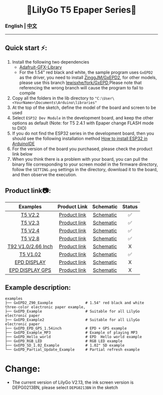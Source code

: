 
<h1 align = "center">🌟LilyGo T5 Epaper Series🌟</h1>

### English | [中文](docs/details_cn.md) 

--------------------------------------


<h2 align = "left">Quick start ⚡:</h2>

1. Install the following two dependencies
     - [Adafruit-GFX-Library](https://github.com/adafruit/Adafruit-GFX-Library)
     - For the 1.54" red black and white, the sample program uses `GxEPD2` as the driver, you need to install [ZinggJM/GxEPD2](https://github.com/ZinggJM/GxEPD2), for other models, please use this branch [lewisxhe/fork/GxEPD](https://github.com/lewisxhe/GxEPD),Please note that referencing the wrong branch will cause the program to fail to compile
2. Copy all the folders in the lib directory to `"C:\User\<YourName>\Documents\Arduino\libraries"`
3. At the top of the sketch, define the model of the board and screen to be used 
5. Select `ESP32 Dev Module` in the development board, and keep the other options as default 
     (Note: for T5 2.4.1 with Epaper change FLASH mode to DIO)
6. If you do not find the ESP32 series in the development board, then you should see the following installation method [How to install ESP32 in ArduinoIDE](https://github.com/espressif/arduino-esp32/blob/master/docs/arduino-ide/boards_manager.md)
8. For the version of the board you purchased, please check the product link below 
9. When you think there is a problem with your board, you can pull the binary file corresponding to your screen model in the firmware directory, follow the `SETTING.png` settings in the directory, download it to the board, and then observe the execution. 



<h2 align = "left">Product link📷:</h2>

|        Examples        |                             Product  Link                             |              Schematic              | Status |
| :--------------------: | :-------------------------------------------------------------------: | :---------------------------------: | :----: |
|      [ T5 V2.2]()      |   [Product link](https://www.aliexpress.com/item/32850386996.html)    | [Schematic](./schematic/T5V2.2.pdf) |   ✅    |
|      [T5 V2.3]()       |   [Product link](https://www.aliexpress.com/item/32869729970.html)    | [Schematic](./schematic/T5V2.3.pdf) |   ✅    |
|      [T5 V2.4]()       |   [Product link](https://www.aliexpress.com/item/32860674791.html)    | [Schematic](./schematic/T5V2.4.pdf) |   ✅    |
|      [T5 V2.8]()       |   [Product link](https://www.aliexpress.com/item/32867880658.html)    | [Schematic](./schematic/T5v2.8.pdf) |   ✅    |
| [T92 V1.0/2.66 Inch]() |                           [Product link]()                            |            [Schematic]()            |   X    |
|      [T5 V1.02]()      | [Product link](https://www.aliexpress.com/item/1005002857956100.html) |            [Schematic]()            |   ✅    |
|    [EPD DISPLAY]()     |                           [Product link]()                            |            [Schematic]()            |   X    |
|  [EPD DISPLAY GPS]()   |                           [Product link]()                            |            [Schematic]()            |   X    |


<h2 align = "left">Example description:</h2>

```
examples
├── GxEPD2_Z90_Eaxmple               # 1.54" red black and white three-color electronic paper example, 
├── GxEPD_Example                    # Suitable for all LilyGo electronic paper 
├── GxEPD_Example2                   # Suitable for all LilyGo electronic paper 
├── GxEPD_EPD_GPS_1.54inch           # EPD + GPS example
├── GxEPD_Example_MP3                # Example of playing MP3 
├── GxEPD_Hello_world                # EPD  Hello world example 
├── GxEPD_RGB_LED                    # RGB LED example 
├── GxEPD_SD_1.02_Example            # 1.02" SD example 
└── GxEPD_Partial_Update_Example     # Partial refresh example 
```

# Change: 
- The current version of LilyGo V2.13, the ink screen version is DEPG0213BN, please select `DEPG0213BN` in the sketch 
